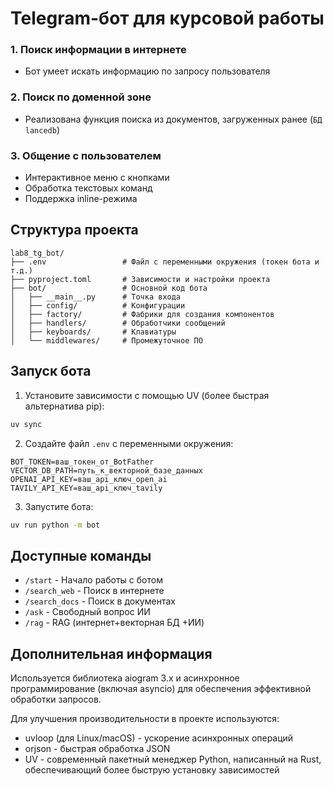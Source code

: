 # Telegram-бот для курсовой работы

### 1. Поиск информации в интернете
- Бот умеет искать информацию по запросу пользователя

### 2. Поиск по доменной зоне
- Реализована функция поиска из документов, загруженных ранее (`БД lancedb`)

### 3. Общение с пользователем
- Интерактивное меню с кнопками
- Обработка текстовых команд
- Поддержка inline-режима


## Структура проекта

```
lab8_tg_bot/
├── .env                 # Файл с переменными окружения (токен бота и т.д.)
├── pyproject.toml       # Зависимости и настройки проекта
├── bot/                 # Основной код бота
│   ├── __main__.py      # Точка входа
│   ├── config/          # Конфигурации
│   ├── factory/         # Фабрики для создания компонентов
│   ├── handlers/        # Обработчики сообщений
│   ├── keyboards/       # Клавиатуры
│   └── middlewares/     # Промежуточное ПО
```

## Запуск бота

1. Установите зависимости с помощью UV (более быстрая альтернатива pip):
```bash
uv sync
```

2. Создайте файл `.env` с переменными окружения:
```
BOT_TOKEN=ваш_токен_от_BotFather
VECTOR_DB_PATH=путь_к_векторной_базе_данных
OPENAI_API_KEY=ваш_api_ключ_open_ai
TAVILY_API_KEY=ваш_api_ключ_tavily
```

3. Запустите бота:
```bash
uv run python -m bot
```


## Доступные команды

- `/start` - Начало работы с ботом
- `/search_web` - Поиск в интернете
- `/search_docs` - Поиск в документах
- `/ask` - Свободный вопрос ИИ
- `/rag` - RAG (интернет+векторная БД +ИИ)

## Дополнительная информация

Используется библиотека aiogram 3.x и асинхронное программирование (включая asyncio) для обеспечения эффективной обработки запросов.

Для улучшения производительности в проекте используются:
- uvloop (для Linux/macOS) - ускорение асинхронных операций
- orjson - быстрая обработка JSON
- UV - современный пакетный менеджер Python, написанный на Rust, обеспечивающий более быструю установку зависимостей
